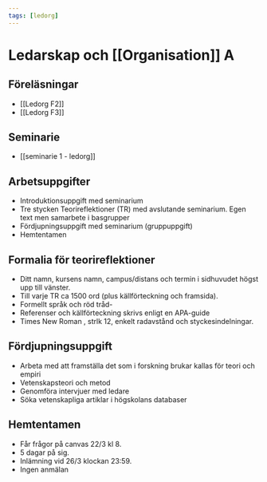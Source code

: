 ```yaml
---
tags: [ledorg]
---
```

# Ledarskap och [[Organisation]] A

## Föreläsningar
- [[Ledorg F2]]
- [[Ledorg F3]]

## Seminarie
- [[seminarie 1 - ledorg]]

## Arbetsuppgifter
- Introduktionsuppgift med seminarium
- Tre stycken Teorireflektioner (TR) med avslutande seminarium. Egen text men samarbete i basgrupper
- Fördjupningsuppgift med seminarium (gruppuppgift)
- Hemtentamen

## Formalia för teorireflektioner
- Ditt namn, kursens namn, campus/distans och termin i sidhuvudet högst upp till vänster.
- Till varje TR ca 1500 ord (plus källförteckning och framsida). 
- Formellt språk och röd tråd-
- Referenser och källförteckning skrivs enligt en APA-guide
- Times New Roman , strlk 12, enkelt radavstånd och styckesindelningar.

## Fördjupningsuppgift
- Arbeta med att framställa det som i forskning brukar kallas för teori och empiri
- Vetenskapsteori och metod
- Genomföra intervjuer med ledare
- Söka vetenskapliga artiklar i högskolans databaser

## Hemtentamen
- Får frågor på canvas 22/3 kl 8. 
- 5 dagar på sig.
- Inlämning vid 26/3 klockan 23:59. 
- Ingen anmälan

